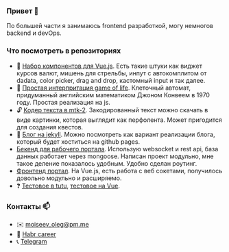 ### Привет 👋
По большей части я занимаюсь frontend разработкой, могу немногов backend и devOps.

### Что посмотреть в репозиториях
- 📁 [Набор компонентов для Vue.js](https://github.com/guest363/vue-component). Есть такие штуки как виджет курсов валют, мишень для стрельбы, инпут с автокомплитом от dadata, color picker, drag and drop, кастомный input и так далее. 
- 🎲 [Простая интерпритация game of life](https://github.com/guest363/game-of-life). Клеточный автомат, придуманный английским математиком Джоном Конвеем в 1970 году. Простая реализация на js.
- 🔓 [Кодер текста в mtk-2](https://github.com/guest363/mtk2-coder). Закодированный текст можно скачать в виде картинки, которая выглядит как перфолента. Может пригодится для создания квестов.
- 📖 [Блог на jekyll](https://github.com/guest363/blog). Можно посмотреть как вариант реализации блога, который будет хоститься на github pages.
- [Бекенд для рабочего портала](https://github.com/guest363/local-web-portal-backend). Использую websocket и rest api, база данных работает через mongoose. Написан проект модульно, мне такое деление показалось удобным. Удобно сделан роутинг.
- [Фронтенд портал](https://github.com/guest363/local-web-portal-frontend). На Vue.js, есть работа с веб сокетами, получилось довольно модульно и расширяемо.
- ❓ [Тестовое в tutu](https://github.com/guest363/test-tutu), [тестовое на Vue](https://github.com/guest363/TODO_test).

### Контакты 📫
- ✉️ moiseev_oleg@pm.me
- 👷 [Habr career](https://career.habr.com/owl-shaker)
- 📞 [Telegram](https://t.me/moiseev_oleg)

<!--
**guest363/guest363** is a ✨ _special_ ✨ repository because its `README.md` (this file) appears on your GitHub profile.

Here are some ideas to get you started:

- 🔭 I’m currently working on ...
- 🌱 I’m currently learning ...
- 👯 I’m looking to collaborate on ...
- 🤔 I’m looking for help with ...
- 💬 Ask me about ...
- 📫 How to reach me: ...
- 😄 Pronouns: ...
- ⚡ Fun fact: ...
-->
